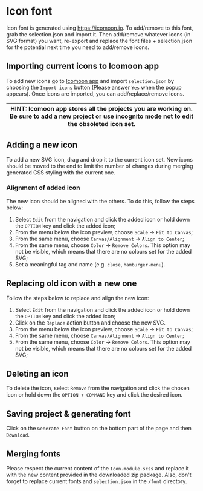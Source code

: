 # Icon font
Icon font is generated using https://icomoon.io. To add/remove to this font, grab the selection.json and import it. Then add/remove whatever icons (in SVG format) you want, re-export and replace the font files + selection.json for the potential next time you need to add/remove icons.

## Importing current icons to Icomoon app
To add new icons go to [Icomoon app](https://icomoon.io/app/) and import `selection.json` by choosing the `Import icons` button (Please answer `Yes` when the popup appears).
Once icons are imported, you can add/replace/remove icons.

| HINT: Icomoon app stores all the projects you are working on. Be sure to add a new project or use incognito mode not to edit the obsoleted icon set. |
| --- |

## Adding a new icon

To add a new SVG icon, drag and drop it to the current icon set. New icons should be moved to the end to limit the number of changes during merging generated CSS styling with the current one.

### Alignment of added icon

The new icon should be aligned with the others. To do this, follow the steps below:

1. Select `Edit` from the navigation and click the added icon or hold down the `OPTION` key and click the added icon;
2. From the menu below the icon preview, choose `Scale` -> `Fit to Canvas`;
3. From the same menu, choose `Canvas/Alignment` -> `Align to Center`;
4. From the same menu, choose `Color` -> `Remove Colors`. This option may not be visible, which means that there are no colours set for the added SVG;
5. Set a meaningful tag and name (e.g. `close`, `hamburger-menu`).

## Replacing old icon with a new one

Follow the steps below to replace and align the new icon:

1. Select `Edit` from the navigation and click the added icon or hold down the `OPTION` key and click the added icon;
2. Click on the `Replace` action button and choose the new SVG.
3. From the menu below the icon preview, choose `Scale` -> `Fit to Canvas`;
4. From the same menu, choose `Canvas/Alignment` -> `Align to Center`;
5. From the same menu, choose `Color` -> `Remove Colors`. This option may not be visible, which means that there are no colours set for the added SVG;

## Deleting an icon

To delete the icon, select `Remove` from the navigation and click the chosen icon or hold down the `OPTION + COMMAND` key and click the desired icon.

## Saving project & generating font

Click on the `Generate Font` button on the bottom part of the page and then `Download`.

## Merging fonts

Please respect the current content of the `Icon.module.scss` and replace it with the new content provided in the downloaded zip package. Also, don't forget to replace current fonts and `selection.json` in the `/font` directory.